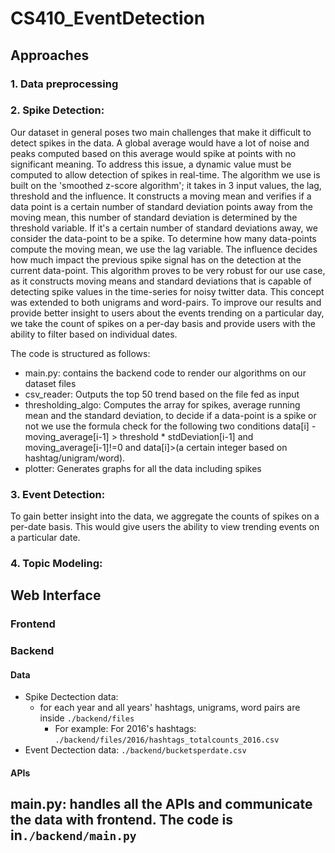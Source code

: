 # CS410_EventDetection
## Approaches
### 1. Data preprocessing 


<!-- ## The first step of data preparation
### data_cleaning.py: 
####> remove urls, hashtags, stopwords, punctuation. 
####> lemmetize and stem each word
###  -->

### 2. Spike Detection:
Our dataset in general poses two main challenges that make it difficult to detect spikes in the data. A global average would have a lot of noise and peaks computed based on this average would spike at points with no significant meaning. To address this issue, a dynamic value must be computed to allow detection of spikes in real-time. The algorithm we use is built on the 'smoothed z-score algorithm'; it takes in 3 input values, the lag, threshold and the influence. It constructs a moving mean and verifies if a data point is a certain number of standard deviation points away from the moving mean, this number of standard deviation is determined by the threshold variable. If it's a certain number of standard deviations away, we consider the data-point to be a spike. To determine how many data-points compute the moving mean, we use the lag variable. The influence decides how much impact the previous spike signal has on the detection at the current data-point. This algorithm proves to be very robust for our use case, as it constructs moving means and standard deviations that is capable of detecting spike values in the time-series for noisy twitter data. 
This concept was extended to both unigrams and word-pairs. To improve our results and provide better insight to users about the events trending on a particular day, we take the count of spikes on a per-day basis and provide users with the ability to filter based on individual dates. 

The code is structured as follows: 
- main.py: contains the backend code to render our algorithms on our dataset files
- csv_reader: Outputs the top 50 trend based on the file fed as input 
- thresholding_algo: Computes the array for spikes, average running mean and the standard deviation, to decide if a data-point is a spike or not we use the formula check for the following two conditions data[i] - moving_average[i-1] > threshold * stdDeviation[i-1] and moving_average[i-1]!=0 and data[i]>(a certain integer based on hashtag/unigram/word). 
- plotter: Generates graphs for all the data including spikes

### 3. Event Detection:  
To gain better insight into the data, we aggregate the counts of spikes on a per-date basis. This would give users the ability to view trending events on a particular date. 


### 4. Topic Modeling: 


## Web Interface

### Frontend


### Backend

#### Data
- Spike Dectection data:
  - for each year and all years' hashtags, unigrams, word pairs are inside
    ```./backend/files```
    - For example: For 2016's hashtags:
      ```./backend/files/2016/hashtags_totalcounts_2016.csv```
- Event Dectection data:
  ```./backend/bucketsperdate.csv```

#### APIs
main.py: handles all the APIs and communicate the data with frontend. The code is in```./backend/main.py```
- 

